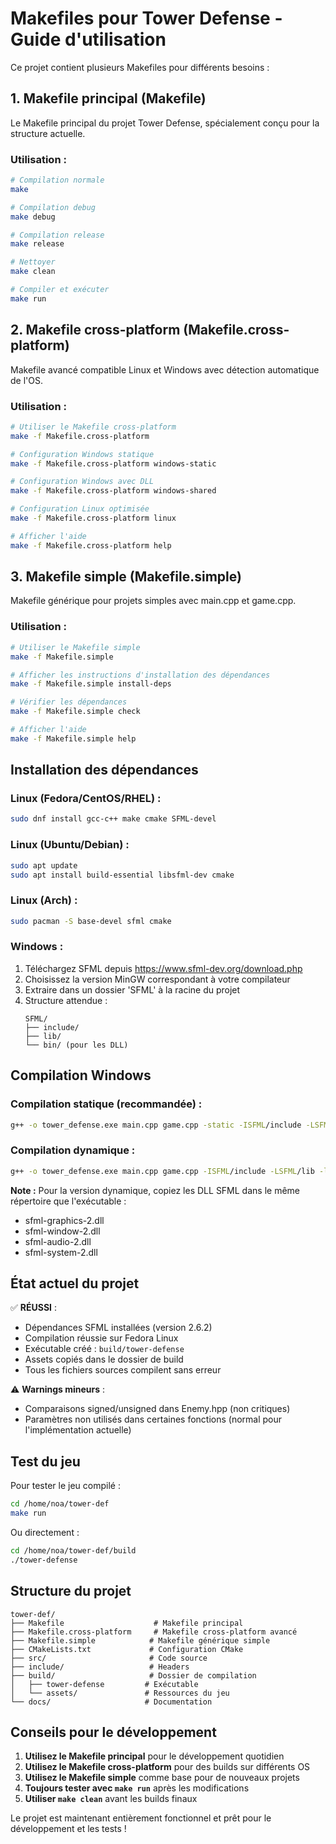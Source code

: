 # Makefiles pour Tower Defense - Guide d'utilisation

Ce projet contient plusieurs Makefiles pour différents besoins :

## 1. Makefile principal (Makefile)
Le Makefile principal du projet Tower Defense, spécialement conçu pour la structure actuelle.

### Utilisation :
```bash
# Compilation normale
make

# Compilation debug
make debug

# Compilation release
make release

# Nettoyer
make clean

# Compiler et exécuter
make run
```

## 2. Makefile cross-platform (Makefile.cross-platform)
Makefile avancé compatible Linux et Windows avec détection automatique de l'OS.

### Utilisation :
```bash
# Utiliser le Makefile cross-platform
make -f Makefile.cross-platform

# Configuration Windows statique
make -f Makefile.cross-platform windows-static

# Configuration Windows avec DLL
make -f Makefile.cross-platform windows-shared

# Configuration Linux optimisée
make -f Makefile.cross-platform linux

# Afficher l'aide
make -f Makefile.cross-platform help
```

## 3. Makefile simple (Makefile.simple)
Makefile générique pour projets simples avec main.cpp et game.cpp.

### Utilisation :
```bash
# Utiliser le Makefile simple
make -f Makefile.simple

# Afficher les instructions d'installation des dépendances
make -f Makefile.simple install-deps

# Vérifier les dépendances
make -f Makefile.simple check

# Afficher l'aide
make -f Makefile.simple help
```

## Installation des dépendances

### Linux (Fedora/CentOS/RHEL) :
```bash
sudo dnf install gcc-c++ make cmake SFML-devel
```

### Linux (Ubuntu/Debian) :
```bash
sudo apt update
sudo apt install build-essential libsfml-dev cmake
```

### Linux (Arch) :
```bash
sudo pacman -S base-devel sfml cmake
```

### Windows :
1. Téléchargez SFML depuis https://www.sfml-dev.org/download.php
2. Choisissez la version MinGW correspondant à votre compilateur
3. Extraire dans un dossier 'SFML' à la racine du projet
4. Structure attendue :
   ```
   SFML/
   ├── include/
   ├── lib/
   └── bin/ (pour les DLL)
   ```

## Compilation Windows

### Compilation statique (recommandée) :
```bash
g++ -o tower_defense.exe main.cpp game.cpp -static -ISFML/include -LSFML/lib -lsfml-graphics-s -lsfml-window-s -lsfml-audio-s -lsfml-system-s -lopengl32 -lfreetype -lwinmm -lgdi32 -lopenal32 -lflac -lvorbisenc -lvorbisfile -lvorbis -logg
```

### Compilation dynamique :
```bash
g++ -o tower_defense.exe main.cpp game.cpp -ISFML/include -LSFML/lib -lsfml-graphics -lsfml-window -lsfml-audio -lsfml-system
```

**Note :** Pour la version dynamique, copiez les DLL SFML dans le même répertoire que l'exécutable :
- sfml-graphics-2.dll
- sfml-window-2.dll
- sfml-audio-2.dll
- sfml-system-2.dll

## État actuel du projet

✅ **RÉUSSI** :
- Dépendances SFML installées (version 2.6.2)
- Compilation réussie sur Fedora Linux
- Exécutable créé : `build/tower-defense`
- Assets copiés dans le dossier de build
- Tous les fichiers sources compilent sans erreur

⚠️ **Warnings mineurs** :
- Comparaisons signed/unsigned dans Enemy.hpp (non critiques)
- Paramètres non utilisés dans certaines fonctions (normal pour l'implémentation actuelle)

## Test du jeu

Pour tester le jeu compilé :
```bash
cd /home/noa/tower-def
make run
```

Ou directement :
```bash
cd /home/noa/tower-def/build
./tower-defense
```

## Structure du projet

```
tower-def/
├── Makefile                    # Makefile principal
├── Makefile.cross-platform     # Makefile cross-platform avancé
├── Makefile.simple            # Makefile générique simple
├── CMakeLists.txt             # Configuration CMake
├── src/                       # Code source
├── include/                   # Headers
├── build/                     # Dossier de compilation
│   ├── tower-defense         # Exécutable
│   └── assets/               # Ressources du jeu
└── docs/                     # Documentation
```

## Conseils pour le développement

1. **Utilisez le Makefile principal** pour le développement quotidien
2. **Utilisez le Makefile cross-platform** pour des builds sur différents OS
3. **Utilisez le Makefile simple** comme base pour de nouveaux projets
4. **Toujours tester avec `make run`** après les modifications
5. **Utiliser `make clean`** avant les builds finaux

Le projet est maintenant entièrement fonctionnel et prêt pour le développement et les tests !
